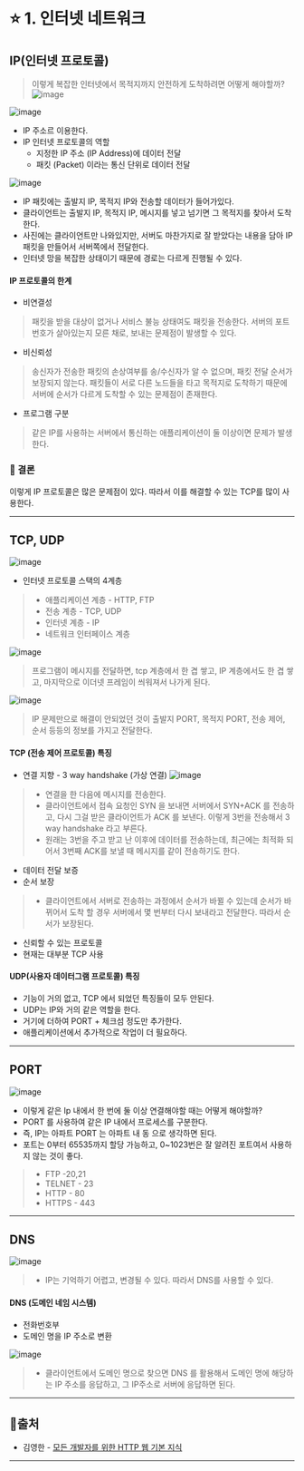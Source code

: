 # ⭐ 1. 인터넷 네트워크
## IP(인터넷 프로토콜)

> 이렇게 복잡한 인터넷에서 목적지까지 안전하게 도착하려면 어떻게 해야할까?
![image](https://github.com/2024-SpringStudy/spring/assets/78257436/df0828b9-006e-4b19-920b-27734029906e)

![image](https://github.com/2024-SpringStudy/spring/assets/78257436/9b739efa-40aa-4309-8dd3-6324c18af336)

- IP 주소르 이용한다. 
- IP 인터넷 프로토콜의 역할
    -  지정한 IP 주소 (IP Address)에 데이터 전달
    - 패킷 (Packet) 이라는 통신 단위로 데이터 전달

![image](https://github.com/2024-SpringStudy/spring/assets/78257436/4d6d9ea2-c499-48d8-a742-a9510c14137d)

- IP 패킷에는 출발지 IP, 목적지 IP와 전송할 데이터가 들어가있다. 
- 클라이언트는 출발지 IP, 목적지 IP, 메시지를 넣고 넘기면 그 목적지를 찾아서 도착한다. 
- 사진에는 클라이언트만 나와있지만, 서버도 마찬가지로 잘 받았다는 내용을 담아 IP 패킷을 만들어서 서버쪽에서 전달한다. 
- 인터넷 망을 복잡한 상태이기 때문에 경로는 다르게 진행될 수 있다. 

#### IP 프로토콜의 한계
- 비연결성
> 패킷을 받을 대상이 없거나 서비스 불능 상태여도 패킷을 전송한다.
> 서버의 포트번호가 살아있는지 모른 채로, 보내는 문제점이 발생할 수 있다.  
- 비신뢰성         
> 송신자가 전송한 패킷의 손상여부를 송/수신자가 알 수 없으며, 패킷 전달 순서가 보장되지 않는다. 
> 패킷들이 서로 다른 노드들을 타고 목적지로 도착하기 때문에 서버에 순서가 다르게 도착할 수 있는 문제점이 존재한다. 
- 프로그램 구분
> 같은 IP를 사용하는 서버에서 통신하는 애플리케이션이 둘 이상이면 문제가 발생한다. 

### :round_pushpin: 결론
이렇게 IP 프로토콜은 많은 문제점이 있다. 따라서 이를 해결할 수 있는 TCP를 많이 사용한다. 
***

## TCP, UDP
![image](https://github.com/2024-SpringStudy/spring/assets/78257436/a8ebb317-e976-4db5-8dab-65d0501ce8c1)

- 인터넷 프로토콜 스택의 4계층
> - 애플리케이션 계층 - HTTP, FTP
> - 전송 계층 - TCP, UDP
> - 인터넷 계층 - IP
> - 네트워크 인터페이스 계층

![image](https://github.com/2024-SpringStudy/spring/assets/78257436/b11d0b30-6042-4d9d-992c-e31261a8b9cb)

> 프로그램이 메시지를 전달하면, tcp 계층에서 한 겹 쌓고, IP 계층에서도 한 겹 쌓고, 마지막으로 이더넷 프레임이 씌워져서 나가게 된다.  

![image](https://github.com/2024-SpringStudy/spring/assets/78257436/cac1b5ec-a619-45a9-b6f9-c333a7ba370d)

> IP 문제만으로 해결이 안되었던 것이 출발지 PORT, 목적지 PORT, 전송 제어, 순서 등등의 정보를 가지고 전달한다. 

#### TCP (전송 제어 프로토콜) 특징
- 연결 지향 - 3 way handshake (가상 연결)
![image](https://github.com/2024-SpringStudy/spring/assets/78257436/7ca517f5-58fb-44be-b91b-2bbeb0ec3845)

> - 연결을 한 다음에 메시지를 전송한다. 
> - 클라이언트에서 접속 요청인 SYN 을 보내면 서버에서 SYN+ACK 를 전송하고, 다시 그걸 받은 클라이언트가 ACK 를 보낸다. 이렇게 3번을 전송해서 3 way handshake 라고 부른다. 
> - 원래는 3번을 주고 받고 난 이후에 데이터를 전송하는데, 최근에는 최적화 되어서 3번째 ACK를 보낼 때 메시지를 같이 전송하기도 한다. 
- 데이터 전달 보증
- 순서 보장
> - 클라이언트에서 서버로 전송하는 과정에서 순서가 바뀔 수 있는데 순서가 바뀌어서 도착 할 경우 서버에서 몇 번부터 다시 보내라고 전달한다. 따라서 순서가 보장된다. 
- 신뢰할 수 있는 프로토콜
- 현재는 대부분 TCP 사용

#### UDP(사용자 데이터그램 프로토콜) 특징
- 기능이 거의 없고, TCP 에서 되었던 특징들이 모두 안된다. 
- UDP는 IP와 거의 같은 역할을 한다. 
- 거기에 더하여 PORT + 체크섬 정도만 추가한다. 
- 애플리케이션에서 추가적으로 작업이 더 필요하다. 
***

## PORT
![image](https://github.com/2024-SpringStudy/spring/assets/78257436/e9de8270-ac92-409c-a217-87d02d67d627)

- 이렇게 같은 Ip 내에서 한 번에 둘 이상 연결해야할 때는 어떻게 해야할까?
- PORT 를 사용하여 같은 IP 내에서 프로세스를 구분한다. 
- 즉, IP는 아파트 PORT 는 아파트 내 동 으로 생각하면 된다. 
- 포트는 0부터 65535까지 할당 가능하고, 0~1023번은 잘 알려진 포트여서 사용하지 않는 것이 좋다. 
> - FTP -20,21
> -  TELNET - 23
> -  HTTP - 80
> - HTTPS - 443
***

## DNS
![image](https://github.com/2024-SpringStudy/spring/assets/78257436/bc7ada7c-d251-423a-8798-0d1afb1e1f47)

> - IP는 기억하기 어렵고, 변경될 수 있다. 따라서 DNS를 사용할 수 있다. 

#### DNS (도메인 네임 시스템)
- 전화번호부
- 도메인 명을 IP 주소로 변환

![image](https://github.com/2024-SpringStudy/spring/assets/78257436/c2e389b1-681a-4f76-bdd7-bfb93d5aeff7)

> - 클라이언트에서 도메인 명으로 찾으면 DNS 를 활용해서 도메인 명에 해당하는 IP 주소를 응답하고, 그 IP주소로 서버에 응답하면 된다. 

***
## 🔗출처

- 김영한 - [모든 개발자를 위한 HTTP 웹 기본 지식](https://www.inflearn.com/course/http-웹-네트워크/dashboard)

***
